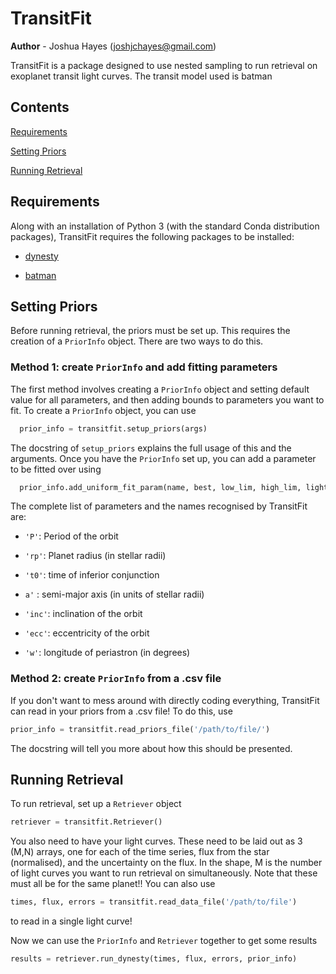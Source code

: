 
# TransitFit


**Author** - Joshua Hayes (joshjchayes@gmail.com)

TransitFit is a package designed to use nested sampling to run retrieval on exoplanet transit light curves. The transit model used is batman

## Contents

[Requirements](#requirements)

[Setting Priors](#priors)

[Running Retrieval](#retrieval)


<a name="requirements"></a>
## Requirements
Along with an installation of Python 3 (with the standard Conda distribution packages), TransitFit requires the following packages to be installed:

- [dynesty](https://dynesty.readthedocs.io/en/latest/index.html)

- [batman](https://www.cfa.harvard.edu/~lkreidberg/batman/index.html)

<a name="priors"></a>
## Setting Priors

Before running retrieval, the priors must be set up. This requires the creation of a ``PriorInfo`` object. There are two ways to do this.

### Method 1: create ``PriorInfo`` and add fitting parameters
The first method involves creating a ``PriorInfo`` object and setting default value for all parameters, and then adding bounds to parameters you want to fit. To create a `PriorInfo` object, you can use
```python
  prior_info = transitfit.setup_priors(args)
```
The docstring of ``setup_priors`` explains the full usage of this and the arguments. Once you have the ``PriorInfo`` set up, you can add a parameter to be fitted over using
```python
  prior_info.add_uniform_fit_param(name, best, low_lim, high_lim, light_curve_num=None)
```
The complete list of parameters and the names recognised by TransitFit are:

- ``'P'``: Period of the orbit

- ``'rp'``: Planet radius (in stellar radii)

- ``'t0'``: time of inferior conjunction

- ``a'`` : semi-major axis (in units of stellar radii)

- ``'inc'``: inclination of the orbit

- ``'ecc'``: eccentricity of the orbit

- ``'w'``: longitude of periastron (in degrees)



### Method 2: create ``PriorInfo`` from a .csv file

If you don't want to mess around with directly coding everything, TransitFit can read in your priors from a .csv file! To do this, use
```python
prior_info = transitfit.read_priors_file('/path/to/file/')
```
The docstring will tell you more about how this should be presented.

<a name="retrieval"></a>
## Running Retrieval

To run retrieval, set up a ``Retriever`` object
```python
retriever = transitfit.Retriever()
```
You also need to have your light curves. These need to be laid out as 3 (M,N) arrays, one for each of the time series, flux from the star (normalised), and the uncertainty on the flux. In the shape, M is the number of light curves you want to run retrieval on simultaneously. Note that these must all be for the same planet!! You can also use
```python
times, flux, errors = transitfit.read_data_file('/path/to/file') 
```
to read in a single light curve!

Now we can use the ``PriorInfo`` and ``Retriever`` together to get some results
```python
results = retriever.run_dynesty(times, flux, errors, prior_info)
```
